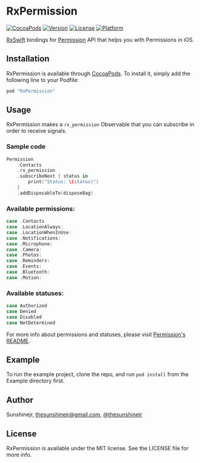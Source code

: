 # RxPermission

[![CocoaPods](https://img.shields.io/cocoapods/v/RxPermission.svg)](https://github.com/sunshinejr/RxPermission)
[![Version](https://img.shields.io/cocoapods/v/RxPermission.svg?style=flat)](http://cocoapods.org/pods/RxPermission)
[![License](https://img.shields.io/cocoapods/l/RxPermission.svg?style=flat)](http://cocoapods.org/pods/RxPermission)
[![Platform](https://img.shields.io/cocoapods/p/RxPermission.svg?style=flat)](http://cocoapods.org/pods/RxPermission)

[RxSwift](https://github.com/ReactiveX/RxSwift) bindings for [Permission](https://github.com/delba/Permission) API that helps you with Permissions in iOS.

## Installation

RxPermission is available through [CocoaPods](http://cocoapods.org). To install
it, simply add the following line to your Podfile:

```ruby
pod "RxPermission"
```

## Usage

RxPermission makes a `rx_permission` Observable that you can subscribe in order to receive signals.

### Sample code
```swift
Permission
    .Contacts
    .rx_permission
    .subscribeNext { status in
        print("Status: \(status)")
    }
    .addDisposableTo(disposeBag)
```

### Available permissions:
```swift
case .Contacts
case .LocationAlways:    
case .LocationWhenInUse:
case .Notifications:     
case .Microphone:        
case .Camera:            
case .Photos:            
case .Reminders:         
case .Events:            
case .Bluetooth:         
case .Motion:
```

### Available statuses:
```swift
case Authorized
case Denied
case Disabled
case NotDetermined
```

For more info about permissions and statuses, please visit [Permission's README](https://github.com/delba/Permission#permission).

## Example

To run the example project, clone the repo, and run `pod install` from the Example directory first.

## Author

Sunshinejr, thesunshinejr@gmail.com, <a href="https://twitter.com/thesunshinejr">@thesunshinejr</a>

## License

RxPermission is available under the MIT license. See the LICENSE file for more info.
